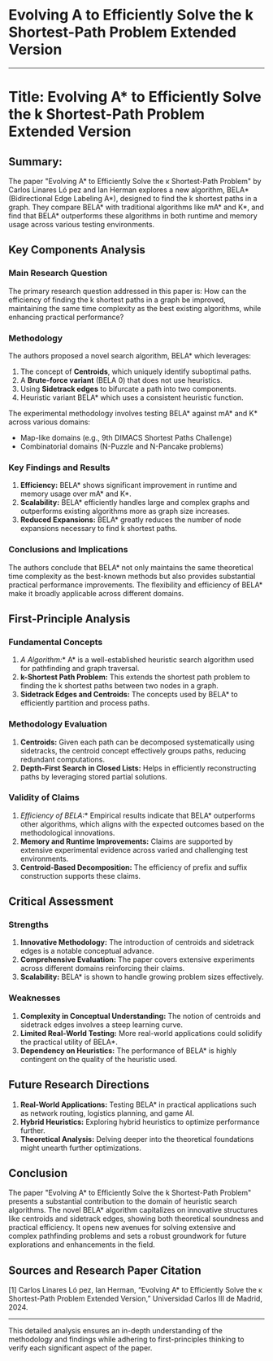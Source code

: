 # Evolving A to Efficiently Solve the k Shortest-Path Problem Extended Version

---

# Title: Evolving A* to Efficiently Solve the k Shortest-Path Problem Extended Version

## Summary:
The paper "Evolving A* to Efficiently Solve the κ Shortest-Path Problem" by Carlos Linares Ló pez and Ian Herman explores a new algorithm, BELA* (Bidirectional Edge Labeling A*), designed to find the k shortest paths in a graph. They compare BELA* with traditional algorithms like mA* and K*, and find that BELA* outperforms these algorithms in both runtime and memory usage across various testing environments.

## Key Components Analysis

### Main Research Question

The primary research question addressed in this paper is: How can the efficiency of finding the k shortest paths in a graph be improved, maintaining the same time complexity as the best existing algorithms, while enhancing practical performance?

### Methodology

The authors proposed a novel search algorithm, BELA* which leverages:
1. The concept of **Centroids**, which uniquely identify suboptimal paths.
2. A **Brute-force variant** (BELA 0) that does not use heuristics.
3. Using **Sidetrack edges** to bifurcate a path into two components.
4. Heuristic variant BELA* which uses a consistent heuristic function.

The experimental methodology involves testing BELA* against mA* and K* across various domains:
- Map-like domains (e.g., 9th DIMACS Shortest Paths Challenge)
- Combinatorial domains (N-Puzzle and N-Pancake problems)

### Key Findings and Results

1. **Efficiency:** BELA* shows significant improvement in runtime and memory usage over mA* and K*.
2. **Scalability:** BELA* efficiently handles large and complex graphs and outperforms existing algorithms more as graph size increases.
3. **Reduced Expansions:** BELA* greatly reduces the number of node expansions necessary to find k shortest paths.

### Conclusions and Implications

The authors conclude that BELA* not only maintains the same theoretical time complexity as the best-known methods but also provides substantial practical performance improvements. The flexibility and efficiency of BELA* make it broadly applicable across different domains.

## First-Principle Analysis

### Fundamental Concepts

1. **A* Algorithm:** A* is a well-established heuristic search algorithm used for pathfinding and graph traversal.
2. **k-Shortest Path Problem:** This extends the shortest path problem to finding the k shortest paths between two nodes in a graph.
3. **Sidetrack Edges and Centroids:** The concepts used by BELA* to efficiently partition and process paths.

### Methodology Evaluation

1. **Centroids:** Given each path can be decomposed systematically using sidetracks, the centroid concept effectively groups paths, reducing redundant computations.
2. **Depth-First Search in Closed Lists:** Helps in efficiently reconstructing paths by leveraging stored partial solutions.

### Validity of Claims

1. **Efficiency of BELA*:** Empirical results indicate that BELA* outperforms other algorithms, which aligns with the expected outcomes based on the methodological innovations.
2. **Memory and Runtime Improvements:** Claims are supported by extensive experimental evidence across varied and challenging test environments.
3. **Centroid-Based Decomposition:** The efficiency of prefix and suffix construction supports these claims.

## Critical Assessment

### Strengths

1. **Innovative Methodology:** The introduction of centroids and sidetrack edges is a notable conceptual advance.
2. **Comprehensive Evaluation:** The paper covers extensive experiments across different domains reinforcing their claims.
3. **Scalability:** BELA* is shown to handle growing problem sizes effectively.

### Weaknesses

1. **Complexity in Conceptual Understanding:** The notion of centroids and sidetrack edges involves a steep learning curve.
2. **Limited Real-World Testing:** More real-world applications could solidify the practical utility of BELA*.
3. **Dependency on Heuristics:** The performance of BELA* is highly contingent on the quality of the heuristic used.

## Future Research Directions

1. **Real-World Applications:** Testing BELA* in practical applications such as network routing, logistics planning, and game AI.
2. **Hybrid Heuristics:** Exploring hybrid heuristics to optimize performance further.
3. **Theoretical Analysis:** Delving deeper into the theoretical foundations might unearth further optimizations.

## Conclusion

The paper "Evolving A* to Efficiently Solve the k Shortest-Path Problem" presents a substantial contribution to the domain of heuristic search algorithms. The novel BELA* algorithm capitalizes on innovative structures like centroids and sidetrack edges, showing both theoretical soundness and practical efficiency. It opens new avenues for solving extensive and complex pathfinding problems and sets a robust groundwork for future explorations and enhancements in the field.

## Sources and Research Paper Citation
[1] Carlos Linares Ló pez, Ian Herman, “Evolving A* to Efficiently Solve the κ Shortest-Path Problem Extended Version,” Universidad Carlos III de Madrid, 2024.

---

This detailed analysis ensures an in-depth understanding of the methodology and findings while adhering to first-principles thinking to verify each significant aspect of the paper.
